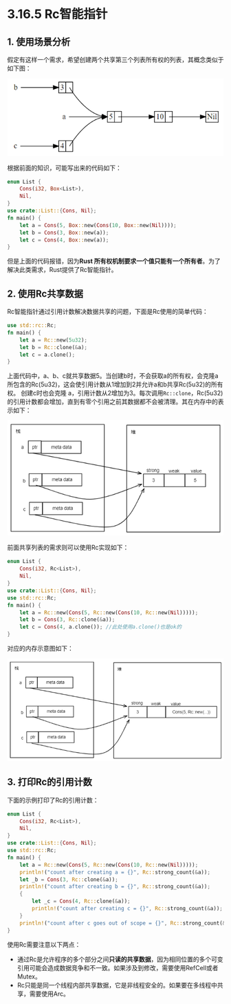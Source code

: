 # 3.16.5 Rc智能指针

## 1. 使用场景分析

假定有这样一个需求，希望创建两个共享第三个列表所有权的列表，其概念类似于如下图：

![注释](../../assets/26.png)

根据前面的知识，可能写出来的代码如下：

```Rust
enum List {
    Cons(i32, Box<List>),
    Nil,
}
use crate::List::{Cons, Nil};
fn main() {
    let a = Cons(5, Box::new(Cons(10, Box::new(Nil))));
    let b = Cons(3, Box::new(a));
    let c = Cons(4, Box::new(a));
}
```

但是上面的代码报错，因为**Rust 所有权机制要求一个值只能有一个所有者**。为了解决此类需求，Rust提供了Rc智能指针。

## 2. 使用Rc共享数据

Rc智能指针通过引用计数解决数据共享的问题，下面是Rc使用的简单代码：

```Rust
use std::rc::Rc;
fn main() {
    let a = Rc::new(5u32);
    let b = Rc::clone(&a);
    let c = a.clone();
}
```

上面代码中，a、b、c就共享数据5。当创建b时，不会获取a的所有权，会克隆a所包含的Rc(5u32)，这会使引用计数从1增加到2并允许a和b共享Rc(5u32)的所有权。
创建c时也会克隆 a，引用计数从2增加为3。每次调用`Rc::clone`，Rc(5u32)的引用计数都会增加，直到有零个引用之前其数据都不会被清理。其在内存中的表示如下：

![注释](../../assets/27.png)

前面共享列表的需求则可以使用Rc实现如下：
```Rust
enum List {
    Cons(i32, Rc<List>),
    Nil,
}
use crate::List::{Cons, Nil};
use std::rc::Rc;
fn main() {
    let a = Rc::new(Cons(5, Rc::new(Cons(10, Rc::new(Nil)))));
    let b = Cons(3, Rc::clone(&a));
    let c = Cons(4, a.clone()); //此处使用a.clone()也是ok的
}
```

对应的内存示意图如下：

![注释](../../assets/28.png)



## 3. 打印Rc的引用计数

下面的示例打印了Rc的引用计数：

```Rust
enum List {
    Cons(i32, Rc<List>),
    Nil,
}
use crate::List::{Cons, Nil};
use std::rc::Rc;
fn main() {
    let a = Rc::new(Cons(5, Rc::new(Cons(10, Rc::new(Nil)))));
    println!("count after creating a = {}", Rc::strong_count(&a));
    let _b = Cons(3, Rc::clone(&a));
    println!("count after creating b = {}", Rc::strong_count(&a));
    {
        let _c = Cons(4, Rc::clone(&a));
        println!("count after creating c = {}", Rc::strong_count(&a));
    }
    println!("count after c goes out of scope = {}", Rc::strong_count(&a));
}
```

使用Rc需要注意以下两点：

- 通过Rc是允许程序的多个部分之间**只读的共享数据**，因为相同位置的多个可变引用可能会造成数据竞争和不一致。如果涉及到修改，需要使用RefCell或者Mutex。
- Rc只能是同一个线程内部共享数据，它是非线程安全的。如果要在多线程中共享，需要使用Arc。
